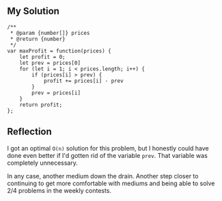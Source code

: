 ## My Solution

```
/**
 * @param {number[]} prices
 * @return {number}
 */
var maxProfit = function(prices) {
    let profit = 0;
    let prev = prices[0]
    for (let i = 1; i < prices.length; i++) {
        if (prices[i] > prev) {
            profit += prices[i] - prev
        }
        prev = prices[i]
    }
    return profit;
};
```

## Reflection

I got an optimal `O(n)` solution for this problem, but I honestly could have done even better if I'd gotten rid of the variable `prev`. That variable was completely unnecessary.

In any case, another medium down the drain. Another step closer to continuing to get more comfortable with mediums and being able to solve 2/4 problems in the weekly contests.
